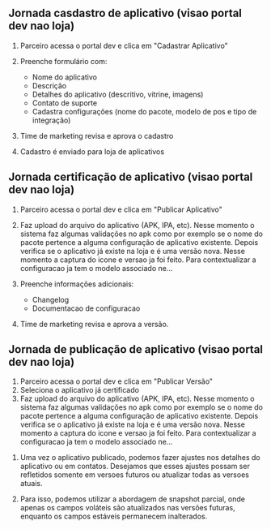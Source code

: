 

## Jornada casdastro de aplicativo (visao portal dev nao loja)

1. Parceiro acessa o portal dev e clica em "Cadastrar Aplicativo"

2. Preenche formulário com:
    - Nome do aplicativo
    - Descrição
    - Detalhes do aplicativo (descritivo, vitrine, imagens)
    - Contato de suporte
    - Cadastra configurações (nome do pacote, modelo de pos e tipo de integração)

3. Time de marketing revisa e aprova o cadastro

4. Cadastro é enviado para loja de aplicativos


## Jornada certificação de aplicativo (visao portal dev nao loja)

1. Parceiro acessa o portal dev e clica em "Publicar Aplicativo"
2. Faz upload do arquivo do aplicativo (APK, IPA, etc). Nesse momento o sistema faz algumas validações no apk como por exemplo se o nome do pacote pertence a alguma configuração de aplicativo existente. Depois verifica se o aplicativo já existe na loja e é uma versão nova. Nesse momento a captura do icone e versao ja foi feito. Para contextualizar a configuracao ja tem o modelo associado ne...
3. Preenche informações adicionais:
    - Changelog
    - Documentacao de configuracao

4. Time de marketing revisa e aprova a versão.

## Jornada de publicação de aplicativo (visao portal dev nao loja)

1. Parceiro acessa o portal dev e clica em "Publicar Versão"
2. Seleciona o aplicativo já certificado
3. Faz upload do arquivo do aplicativo (APK, IPA, etc). Nesse momento o sistema faz algumas validações no apk como por exemplo se o nome do pacote pertence a alguma configuração de aplicativo existente. Depois verifica se o aplicativo já existe na loja e é uma versão nova. Nesse momento a captura do icone e versao ja foi feito. Para contextualizar a configuracao ja tem o modelo associado ne...

1) Uma vez o aplicativo publicado, podemos fazer ajustes nos detalhes do aplicativo ou em contatos. Desejamos que esses ajustes possam ser refletidos somente em versoes futuros ou atualizar todas as versoes atuais.

2) Para isso, podemos utilizar a abordagem de snapshot parcial, onde apenas os campos voláteis são atualizados nas versões futuras, enquanto os campos estáveis permanecem inalterados.





